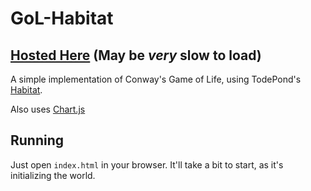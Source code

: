 # GoL-Habitat

## [Hosted Here](https://gol.samclane.dev/) (May be *very* slow to load)

A simple implementation of Conway's Game of Life, using TodePond's [Habitat](https://github.com/TodePond/Habitat).

Also uses [Chart.js](https://www.chartjs.org/)

## Running

Just open `index.html` in your browser. It'll take a bit to start, as it's initializing the world.